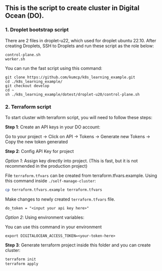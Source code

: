 ## This is the script to create cluster in Digital Ocean (DO).

### 1. Droplet bootstrap script

There are 2 files in droplet-u22, which used for droplet ubuntu 22.10. After creating Droplets, SSH to Droplets and run these script as the role below:

```
control-plane.sh
worker.sh
```

You can run the fast script using this command:

```
git clone https://github.com/kumcp/k8s_learning_example.git
cd ./k8s_learning_example/
git checkout develop
cd ~
sh ./k8s_learning_example/dotest/droplet-u20/control-plane.sh
```

### 2. Terraform script

To start cluster with terraform script, you will need to follow these steps:

**Step 1**: Create an API keys in your DO account:

Go to your project -> Click on API -> Tokens -> Generate new Tokens -> Copy the new token generated

**Step 2**: Config API Key for project

_Option 1_: Assign key directly into project. (This is fast, but it is not recommended in the production project)

File `terraform.tfvars` can be created from terraform.tfvars.example. Using this command inside `./self-manage-cluster`:

```sh
cp terraform.tfvars.example terraform.tfvars
```

Make changes to newly created `terraform.tfvars` file.

```
do_token = "<input your api key here>"
```

_Option 2_: Using environment variables:

You can use this command in your environment

```
export DIGITALOCEAN_ACCESS_TOKEN=<your-token-here>
```

**Step 3**: Generate terraform project inside this folder and you can create cluster:

```sh
terraform init
terraform apply
```
